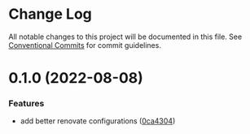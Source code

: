 # Change Log

All notable changes to this project will be documented in this file.
See [Conventional Commits](https://conventionalcommits.org) for commit guidelines.

# 0.1.0 (2022-08-08)

### Features

* add better renovate configurations ([0ca4304](https://github.com/snickbit/configs/commit/0ca43048c45e187d7f2ddd5f187dfe17bf584ce9))
